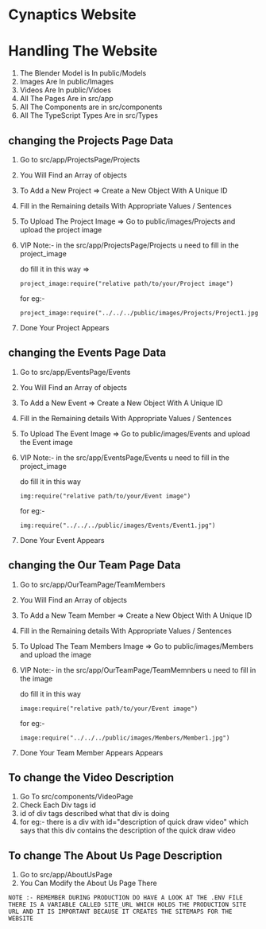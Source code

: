 <h1>Cynaptics Website</h1>

# Handling The Website
1) The Blender Model is In public/Models
2) Images Are In public/Images
3) Videos Are In public/Vidoes
4) All The Pages Are in src/app
5) All The Components are in src/components
6) All The TypeScript Types Are in src/Types
## changing the Projects Page Data
1) Go to src/app/ProjectsPage/Projects
2) You Will Find an Array of objects
3) To Add a New Project => Create a New Object With A Unique ID
4) Fill in the Remaining details With Appropriate Values / Sentences
5) To Upload The Project Image => Go to public/images/Projects and upload the project image
6) VIP Note:- in the src/app/ProjectsPage/Projects u need to fill in the project_image

    do fill it in this way => 
    ```
    project_image:require("relative path/to/your/Project image")
    ```
    for eg:-
    ```
    project_image:require("../../../public/images/Projects/Project1.jpg")
    ```
    
7) Done Your Project Appears

## changing the Events Page Data
1) Go to src/app/EventsPage/Events
2) You Will Find an Array of objects
3) To Add a New Event => Create a New Object With A Unique ID
4) Fill in the Remaining details With Appropriate Values / Sentences
5) To Upload The Event Image => Go to public/images/Events and upload the Event image
6) VIP Note:- in the src/app/EventsPage/Events u need to fill in the project_image
    
    do fill it in this way 
    ```
    img:require("relative path/to/your/Event image")
    ```
    for eg:-
    ```  
    img:require("../../../public/images/Events/Event1.jpg")
    ```
7) Done Your Event Appears
## changing the Our Team Page Data
1) Go to src/app/OurTeamPage/TeamMembers
2) You Will Find an Array of objects
3) To Add a New Team Member => Create a New Object With A Unique ID
4) Fill in the Remaining details With Appropriate Values / Sentences
5) To Upload The Team Members Image => Go to public/images/Members and upload the image
6) VIP Note:- in the src/app/OurTeamPage/TeamMemnbers u need to fill in the image
    
    do fill it in this way 
    ```
    image:require("relative path/to/your/Event image")
    ```
    for eg:-
    ```  
    image:require("../../../public/images/Members/Member1.jpg")
    ```
7) Done Your Team Member Appears Appears

## To change the Video Description
1) Go To src/components/VideoPage
2) Check Each Div tags id
3) id of div tags described what that div is doing
4) for eg:-
    there is a div with id="description of quick draw video"
    which says that this div contains the description of the quick draw video

## To change The About Us Page Description
1) Go to src/app/AboutUsPage
2) You Can Modify the About Us Page There
```
NOTE :- REMEMBER DURING PRODUCTION DO HAVE A LOOK AT THE .ENV FILE THERE IS A VARIABLE CALLED SITE_URL WHICH HOLDS THE PRODUCTION SITE URL AND IT IS IMPORTANT BECAUSE IT CREATES THE SITEMAPS FOR THE WEBSITE
```
